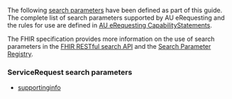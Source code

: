 The following [search parameters]({{site.data.fhir.path}}search.html) have been defined as part of this guide. The complete list of search parameters supported by AU eRequesting and the rules for use are defined in [AU eRequesting CapabilityStatements](capability-statements.html).

The FHIR specification provides more information on the use of search parameters in the [FHIR RESTful search API](http://hl7.org/fhir/R4/http.html#search) and the [Search Parameter Registry](http://hl7.org/fhir/R4/searchparameter-registry.html).

### ServiceRequest search parameters

- [supportinginfo](SearchParameter-servicerequest-supportinginfo.html)

